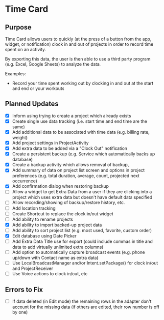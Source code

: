 # Time Card

## Purpose
Time Card allows users to quickly (at the press of a button from the app, widget, or notification) clock in and out of projects in order to record time spent on an activity.

By exporting this data, the user is then able to use a third party program (e.g. Excel, Google Sheets) to analyze the data.
 
Examples:
* Record your time spent working out by clocking in and out at the start and end or your workouts

## Planned Updates
- [x] Inform using trying to create a project which already exists
- [x] Create single use data tracking (i.e. start time and end time are the same)
- [x] Add additional data to be associated with time data (e.g. billing rate, weight)
- [x] Add project settings in ProjectActivity
- [x] Add extra data to be added via a "Clock Out" notification
- [x] Create a persistent backup (e.g. Service which automatically backs up database)
- [x] Create a backup activity which allows removal of backup,
- [x] Add summary of data on project list screen and options in project preferences (e.g. total duration, average, count, projected next occurrence)
- [x] Add confirmation dialog when restoring backup
- [ ] Allow a widget to get Extra Data from a user if they are clicking into a project which uses extra data but doesn't have default data specified
- [ ] Allow recording/showing of backup/restore history, etc.
- [ ] Add location tracking
- [ ] Create Shortcut to replace the clock in/out widget
- [ ] Add ability to rename projects
- [x] Add ability to import backed-up project data
- [ ] Add ability to sort project list (e.g. most used, favorite, custom order)
- [x] Edit database using Date Picker
- [ ] Add Extra Data Title use for export (could include commas in title and data to add virtually unlimited extra columns)
- [ ] Add option to automatically capture broadcast events (e.g. phone up/down with Contact name as extra data)
- [ ] Use LocalBroadcastManager and/or Intent.setPackage() for clock in/out and ProjectReceiver
- [ ] Use Voice actions to clock in/out, etc

## Errors to Fix
- [ ] If data deleted (in Edit mode) the remaining rows in the adapter don't account for the missing data (if others are edited, their row number is off by one)